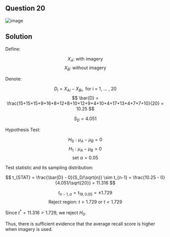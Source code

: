## Question 20

![image](https://github.com/user-attachments/assets/ed8f553b-35ec-4954-a9bd-adf488ee9b29)

## Solution

Define:

$$
\text{$X_A$: with imagery}
$$
$$
\text{$X_B$: without imagery}
$$

Denote:

$$
D_i = X_{Ai} - X_{Bi}, \text { for i = 1, ... , 20}
$$
$$
\bar{D} = \frac{15+15+15+9+16+8+12+8+10+12+9+4+10+4+17+13+4+7+7+10}{20} = 10.25
$$

$$
S_D=4.051
$$

Hypothesis Test:

$$
H_0: \mu_A-\mu_B = 0
$$
$$
H_1: \mu_A-\mu_B >0
$$
$$
\text{set } \alpha = 0.05
$$

Test statistic and its sampling distribution:

$$
t_{STAT} = \frac{\bar{D} - 0}{S_D/\sqrt{n}} \sim t_{n-1} = \frac{10.25 - 0}{4.051/\sqrt{20}} = 11.316
$$

$$
t_{n-1,\alpha} = t_{19,0.05} = \pm 1.729
$$
$$
\text{Reject region: } t > 1.729 \text { or } t < 1.729
$$

Since $t^*=11.316 > 1.729$, we reject $H_0$.

Thus, there is sufficient evidence that the average recall score is higher when imagery is used.
